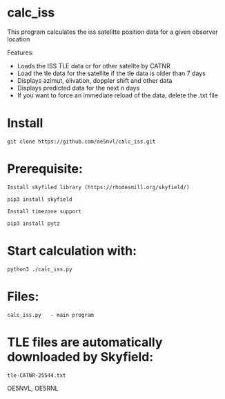# calc_iss

This program calculates the iss satelitte position data for a given observer location

Features:

* Loads the ISS TLE data or for other satellte by CATNR 
* Load the tle data for the satellite if the tle data is older than 7 days
* Displays azimut, elivation, doppler shift and other data
* Displays predicted data for the next n days 
* If you want to force an immediate reload of the data, delete the .txt file

# Install

```
git clone https://github.com/oe5nvl/calc_iss.git
```

# Prerequisite:

```
Install skyfiled library (https://rhodesmill.org/skyfield/)

pip3 install skyfield

Install timezone support

pip3 install pytz
```

# Start calculation with:

```
python3 ./calc_iss.py
```


# Files:
```
calc_iss.py   - main program
```

# TLE files are automatically downloaded by Skyfield:
```
tle-CATNR-25544.txt
```

OE5NVL, OE5RNL
